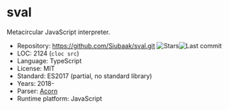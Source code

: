 # sval

Metacircular JavaScript interpreter.

* Repository:       https://github.com/Siubaak/sval.git <span class="shields"><img src="https://img.shields.io/github/stars/Siubaak/sval?label=&style=flat-square" alt="Stars" title="Stars"><img src="https://img.shields.io/github/last-commit/Siubaak/sval?label=&style=flat-square" alt="Last commit" title="Last commit"></span>
* LOC:              2124 (`cloc src`)
* Language:         TypeScript
* License:          MIT
* Standard:         ES2017 (partial, no standard library)
* Years:            2018-
* Parser:           [Acorn](../parsers/acorn.md)
* Runtime platform: JavaScript
